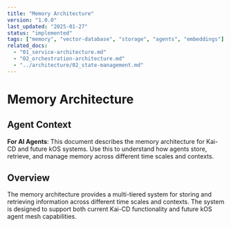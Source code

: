 ```yaml
---
title: "Memory Architecture"
version: "1.0.0"
last_updated: "2025-01-27"
status: "implemented"
tags: ["memory", "vector-database", "storage", "agents", "embeddings"]
related_docs:
  - "01_service-architecture.md"
  - "02_orchestration-architecture.md"
  - "../architecture/02_state-management.md"
---
```


# Memory Architecture

## Agent Context
**For AI Agents**: This document describes the memory architecture for Kai-CD and future kOS systems. Use this to understand how agents store, retrieve, and manage memory across different time scales and contexts.

## Overview

The memory architecture provides a multi-tiered system for storing and retrieving information across different time scales and contexts. The system is designed to support both current Kai-CD functionality and future kOS agent mesh capabilities.
